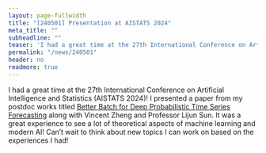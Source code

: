 ```yaml
---
layout: page-fullwidth
title: "[240501] Presentation at AISTATS 2024"
meta_title: ""
subheadline: ""
teaser: 'I had a great time at the 27th International Conference on Artificial Intelligence and Statistics (AISTATS 2024)! I presented a paper from my postdoc works titled “Better Batch for Deep Probabilistic Time Series Forecasting” along with Vincent Zheng and Professor Lijun Sun.'
permalink: "/news/240501"
header: no
readmore: true
---
```


I had a great time at the 27th International Conference on Artificial Intelligence and Statistics (AISTATS 2024)!
I presented a paper from my postdoc works titled [Better Batch for Deep Probabilistic Time Series Forecasting](https://proceedings.mlr.press/v238/zheng24a.html) along with Vincent Zheng and Professor Lijun Sun.
It was a great experience to see a lot of theoretical aspects of machine learning and modern AI! Can’t wait to think about new topics I can work on based on the experiences I had!

